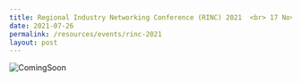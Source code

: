 ```yaml
---
title: Regional Industry Networking Conference (RINC) 2021  <br> 17 Nov 2021
date: 2021-07-26
permalink: /resources/events/rinc-2021
layout: post
---
```




![ComingSoon](/images/banners-and-logos/Website%20Event%20Placeholder.png)